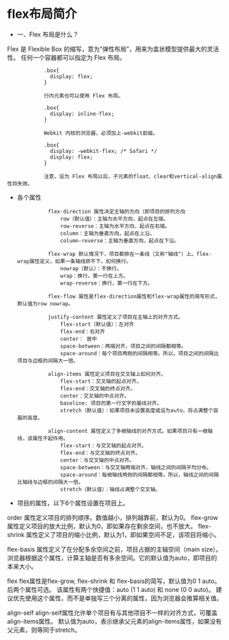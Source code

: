 # flex布局简介 #

- 一、Flex 布局是什么？

Flex 是 Flexible Box 的缩写，意为"弹性布局"，用来为盒状模型提供最大的灵活性。
任何一个容器都可以指定为 Flex 布局。

                .box{
                  display: flex;
                }

                行内元素也可以使用 Flex 布局。

                .box{
                  display: inline-flex;
                }

                Webkit 内核的浏览器，必须加上-webkit前缀。

                .box{
                  display: -webkit-flex; /* Safari */
                  display: flex;
                }

                注意，设为 Flex 布局以后，子元素的float、clear和vertical-align属性将失效。
                
- 各个属性

                flex-direction 属性决定主轴的方向（即项目的排列方向
                    row（默认值）：主轴为水平方向，起点在左端。
                    row-reverse：主轴为水平方向，起点在右端。
                    column：主轴为垂直方向，起点在上沿。
                    column-reverse：主轴为垂直方向，起点在下沿。

                flex-wrap 默认情况下，项目都排在一条线（又称"轴线"）上。flex-wrap属性定义，如果一条轴线排不下，如何换行。
                    nowrap（默认）：不换行。
                    wrap：换行，第一行在上方。
                    wrap-reverse：换行，第一行在下方。

                flex-flow 属性是flex-direction属性和flex-wrap属性的简写形式，默认值为row nowrap。

                justify-content 属性定义了项目在主轴上的对齐方式。
                    flex-start（默认值）：左对齐
                    flex-end：右对齐
                    center： 居中
                    space-between：两端对齐，项目之间的间隔都相等。
                    space-around：每个项目两侧的间隔相等。所以，项目之间的间隔比项目与边框的间隔大一倍。

                align-items 属性定义项目在交叉轴上如何对齐。
                    flex-start：交叉轴的起点对齐。
                    flex-end：交叉轴的终点对齐。
                    center：交叉轴的中点对齐。
                    baseline: 项目的第一行文字的基线对齐。
                    stretch（默认值）：如果项目未设置高度或设为auto，将占满整个容器的高度。

                align-content 属性定义了多根轴线的对齐方式。如果项目只有一根轴线，该属性不起作用。
                    flex-start：与交叉轴的起点对齐。
                    flex-end：与交叉轴的终点对齐。
                    center：与交叉轴的中点对齐。
                    space-between：与交叉轴两端对齐，轴线之间的间隔平均分布。
                    space-around：每根轴线两侧的间隔都相等。所以，轴线之间的间隔比轴线与边框的间隔大一倍。
                    stretch（默认值）：轴线占满整个交叉轴。
                    
- 项目的属性，以下6个属性设置在项目上。

order 属性定义项目的排列顺序。数值越小，排列越靠前，默认为0。
flex-grow 属性定义项目的放大比例，默认为0，即如果存在剩余空间，也不放大。
flex-shrink 属性定义了项目的缩小比例，默认为1，即如果空间不足，该项目将缩小。

flex-basis 属性定义了在分配多余空间之前，项目占据的主轴空间（main size）。
浏览器根据这个属性，计算主轴是否有多余空间。它的默认值为auto，即项目的本来大小。

flex flex属性是flex-grow, flex-shrink 和 flex-basis的简写，默认值为0 1 auto。后两个属性可选。
该属性有两个快捷值：auto (1 1 auto) 和 none (0 0 auto)。
建议优先使用这个属性，而不是单独写三个分离的属性，因为浏览器会推算相关值。

align-self align-self属性允许单个项目有与其他项目不一样的对齐方式，可覆盖align-items属性。
默认值为auto，表示继承父元素的align-items属性，如果没有父元素，则等同于stretch。                    
